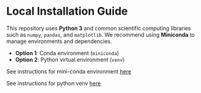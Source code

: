 # Local Installation Guide

This repository uses **Python 3** and common scientific computing libraries such as `numpy`, `pandas`, and `matplotlib`. We recommend using **Miniconda** to manage environments and dependencies.


- **Option 1**: Conda environment (`miniconda`)
- **Option 2**: Python virtual environment (`venv`)

See instructions for mini-conda environment [here](./setup/local-install-instructions_mini_conda.md)

See instructions for python venv [here](./setup/local-install-instructions_python.md)